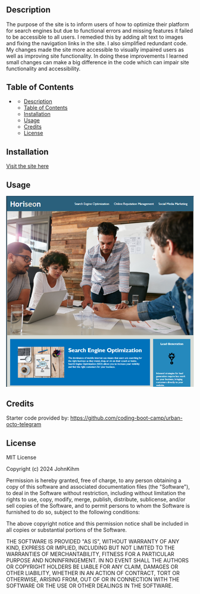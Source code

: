 # <Horiseon-Accessibility>

## Description
The purpose of the site is to inform users of how to optimize their platform for search engines but due to functional errors and missing features it failed to be accessible to all users. I remedied this by adding alt text to images and fixing the navigation links in the site. I also simplified redundant code. My changes made the site more accessible to visually impaired users as well as improving site functionality. In doing these improvements I learned small changes can make a big difference in the code which can impair site functionality and accessibility.

## Table of Contents
- [](#)
  - [Description](#description)
  - [Table of Contents](#table-of-contents)
  - [Installation](#installation)
  - [Usage](#usage)
  - [Credits](#credits)
  - [License](#license)

## Installation

[Visit the site here](https://johnkihm.github.io/Module-1-Challenge)

## Usage

![Horiseon Homepage](./assets/images/screenshot.png)

## Credits

Starter code provided by: https://github.com/coding-boot-camp/urban-octo-telegram

## License

MIT License

Copyright (c) 2024 JohnKihm

Permission is hereby granted, free of charge, to any person obtaining a copy
of this software and associated documentation files (the "Software"), to deal
in the Software without restriction, including without limitation the rights
to use, copy, modify, merge, publish, distribute, sublicense, and/or sell
copies of the Software, and to permit persons to whom the Software is
furnished to do so, subject to the following conditions:

The above copyright notice and this permission notice shall be included in all
copies or substantial portions of the Software.

THE SOFTWARE IS PROVIDED "AS IS", WITHOUT WARRANTY OF ANY KIND, EXPRESS OR
IMPLIED, INCLUDING BUT NOT LIMITED TO THE WARRANTIES OF MERCHANTABILITY,
FITNESS FOR A PARTICULAR PURPOSE AND NONINFRINGEMENT. IN NO EVENT SHALL THE
AUTHORS OR COPYRIGHT HOLDERS BE LIABLE FOR ANY CLAIM, DAMAGES OR OTHER
LIABILITY, WHETHER IN AN ACTION OF CONTRACT, TORT OR OTHERWISE, ARISING FROM,
OUT OF OR IN CONNECTION WITH THE SOFTWARE OR THE USE OR OTHER DEALINGS IN THE
SOFTWARE.